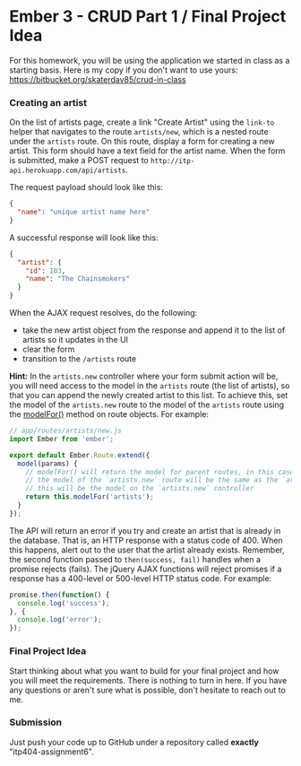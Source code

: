 Ember 3 - CRUD Part 1 / Final Project Idea
===

For this homework, you will be using the application we started in class as a starting basis. Here is my copy if you don't want to use yours: https://bitbucket.org/skaterdav85/crud-in-class


### Creating an artist

On the list of artists page, create a link "Create Artist" using the `link-to` helper that navigates to the route `artists/new`, which is a nested route under the `artists` route. On this route, display a form for creating a new artist. This form should have a text field for the artist name. When the form is submitted, make a POST request to `http://itp-api.herokuapp.com/api/artists`.

The request payload should look like this:

```json
{
  "name": "unique artist name here"
}
```

A successful response will look like this:

```json
{
  "artist": {
    "id": 103,
    "name": "The Chainsmokers"
  }
}
```

When the AJAX request resolves, do the following:

* take the new artist object from the response and append it to the list of artists so it updates in the UI
* clear the form
* transition to the `/artists` route

__Hint:__ In the `artists.new` controller where your form submit action will be, you will need access to the model in the `artists` route (the list of artists), so that you can append the newly created artist to this list. To achieve this, set the model of the `artists.new` route to the model of the `artists` route using the [modelFor()](http://emberjs.com/api/classes/Ember.Route.html#method_modelFor) method on route objects. For example:

```js
// app/routes/artists/new.js
import Ember from 'ember';

export default Ember.Route.extend({
  model(params) {
    // modelFor() will return the model for parent routes, in this case the `artists` route.
    // the model of the `artists.new` route will be the same as the `artists` route
    // this will be the model on the `artists.new` controller
    return this.modelFor('artists');
  }
});
```

The API will return an error if you try and create an artist that is already in the database. That is, an HTTP response with a status code of 400. When this happens, alert out to the user that the artist already exists. Remember, the second function passed to `then(success, fail)` handles when a promise rejects (fails). The jQuery AJAX functions will reject promises if a response has a 400-level or 500-level HTTP status code. For example:

```js
promise.then(function() {
  console.log('success');
}, {
  console.log('error');
});
```

### Final Project Idea

Start thinking about what you want to build for your final project and how you will meet the requirements. There is nothing to turn in here. If you have any questions or aren't sure what is possible, don't hesitate to reach out to me.

### Submission

Just push your code up to GitHub under a repository called __exactly__ "itp404-assignment6".
